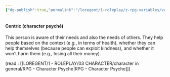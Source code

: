 ```yaml
---
{"dg-publish":true,"permalink":"/loregent/1-roleplay/z-rpg-variables/variables-character/variables-character-psyche/centric/","noteIcon":""}
---
```


#### Centric (character psyché)

This person is aware of their needs and also the needs of others. They help people based on the context (e.g., in terms of health), whether they can help themselves (because people can exploit kindness), and whether it won’t harm them (e.g., losing all their money).

(read : [[LOREGENT/1 - ROLEPLAY/03 CHARACTER/character in general/RPG - Character Psyche\|RPG - Character Psyche]])
